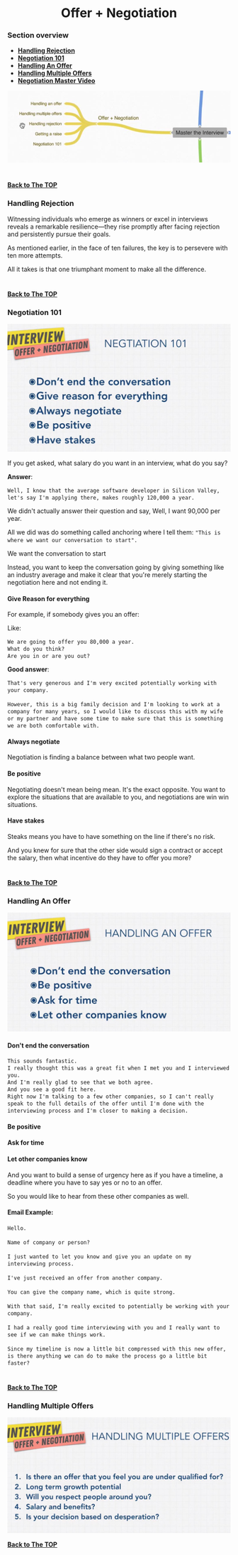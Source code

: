 <h1 align="center">Offer + Negotiation</h1>

### Section overview
* **[Handling Rejection](#handling-rejection)**
* **[Negotiation 101](#negotiation-101)**
* **[Handling An Offer](#handling-an-offer)**
* **[Handling Multiple Offers](#handling-multiple-offers)**
* **[Negotiation Master Video](https://www.youtube.com/watch?v=XY5SeCl_8NE)**

![Offer](https://github.com/tsokac2/-_-_Data_Structures_Algorithms/blob/main/src/52.JPG)

#
**[Back to The TOP](#section-overview)**

### Handling Rejection

Witnessing individuals who emerge as winners or excel in interviews reveals a remarkable resilience—they rise promptly after facing rejection and persistently pursue their goals.

As mentioned earlier, in the face of ten failures, the key is to persevere with ten more attempts.

All it takes is that one triumphant moment to make all the difference.
#
**[Back to The TOP](#section-overview)**

### Negotiation 101

![Negotiation 101](https://github.com/tsokac2/-_-_Data_Structures_Algorithms/blob/main/src/53.JPG)

If you get asked, what salary do you want in an interview, what do you say?

**Answer**:
```
Well, I know that the average software developer in Silicon Valley, 
let's say I'm applying there, makes roughly 120,000 a year.
```

We didn't actually answer their question and say, Well, I want 90,000 per year.

All we did was do something called anchoring where I tell them: ``"This is where we want our conversation to start".``

We want the conversation to start 

Instead, you want to keep the conversation going by giving something like an industry average and make it clear that you're merely starting the negotiation here and not ending it.

#### Give Reason for everything
For example, if somebody gives you an offer: 

Like: 
```
We are going to offer you 80,000 a year.
What do you think?
Are you in or are you out?
```
**Good answer**: 
```
That's very generous and I'm very excited potentially working with your company.

However, this is a big family decision and I'm looking to work at a company for many years, so I would like to discuss this with my wife or my partner and have some time to make sure that this is something we are both comfortable with.
```
#### Always negotiate
Negotiation is finding a balance between what two people want.

#### Be positive
Negotiating doesn't mean being mean. It's the exact opposite.
You want to explore the situations that are available to you, and negotiations are win win situations.

#### Have stakes
Steaks means you have to have something on the line if there's no risk.

And you knew for sure that the other side would sign a contract or accept the salary, then what incentive do they have to offer you more?
#
**[Back to The TOP](#section-overview)**

### Handling An Offer
![Handling An Offer](https://github.com/tsokac2/-_-_Data_Structures_Algorithms/blob/main/src/54.JPG)

#### Don't end the conversation
```
This sounds fantastic.
I really thought this was a great fit when I met you and I interviewed you.
And I'm really glad to see that we both agree.
And you see a good fit here.
Right now I'm talking to a few other companies, so I can't really speak to the full details of the offer until I'm done with the interviewing process and I'm closer to making a decision.
```
#### Be positive

#### Ask for time

#### Let other companies know

And you want to build a sense of urgency here as if you have a timeline, a deadline where you have to say yes or no to an offer.

So you would like to hear from these other companies as well.

#### Email Example:
```
Hello.

Name of company or person?

I just wanted to let you know and give you an update on my interviewing process.

I've just received an offer from another company.

You can give the company name, which is quite strong.

With that said, I'm really excited to potentially be working with your company.

I had a really good time interviewing with you and I really want to see if we can make things work.

Since my timeline is now a little bit compressed with this new offer, is there anything we can do to make the process go a little bit faster?
```
#
**[Back to The TOP](#section-overview)**

### Handling Multiple Offers

![Handling Multiple Offers](https://github.com/tsokac2/-_-_Data_Structures_Algorithms/blob/main/src/55.JPG)

**[Back to The TOP](#section-overview)**